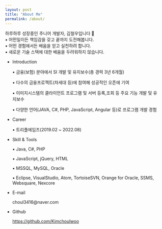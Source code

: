 ```yaml
---
layout: post
title: "About Me"
permalink: /about/
---
```

<div class="about">
하루하루 성장중인 주니어 개발자, 김철우입니다 🏃
</div>
▪ 어떤일이든 책임감을 갖고 끝까지 도전해봅니다.<br>
▪ 어떤 경험에서든 배움을 얻고 실천하려 합니다.<br>
▪ 새로운 기술 스택에 대한 배움을 두려워하지 않습니다.<br>

<div class="section">
	<div class="item" id="1">
		<ul>
			<li>
				<p class="info-disc">
					Introduction
				</p>
				<p class="content">
					▪ 금융(보험) 분야에서 SI 개발 및 유지보수(총 경력 3년 6개월)
				</p>
				<p class="content">
					▪ 다수의 금융프로젝트(차세대 등)에 참여해 성공적인 오픈에 기여
				</p>
				<p class="content">
					▪ 이미지시스템의 클라이언트 프로그램 및 서버 등록,조회 등 주요 기능 개발 및 유지보수
				</p>
				<p class="content">
					▪ 다양한 언어(JAVA, C#, PHP, JavaScript, Angular 등)로 프로그램 개발 경험
				</p>
			</li>
		</ul>
	</div>
	<div class="item" id="2">
		<ul>
			<li>
				<p class="info-disc">
					Career
				</p>
				<p class="content">
					▪ 트리플에임즈(2019.02 ~ 2022.08)
				</p>
			</li>
		</ul>
	</div>
	<div class="item" id="3">
		<ul>
			<li>
				<p class="info-disc">
					Skill & Tools
				</p>
				<p class="content">
					▪ Java, C#, PHP 
				</p>
				<p class="content">
					▪ JavaScript, jQuery, HTML
				</p>
				<p class="content">
					▪ MSSQL, MySQL, Oracle
				</p>
				<p class="content">
					▪ Eclipse, VisualStudio, Atom, TortoiseSVN, Orange for Oracle, SSMS, Websquare, Nexcore 
				</p>
			</li>
		</ul>
	</div>
	<div class="item" id="4">
		<ul>
			<li>
				<p class="info-disc">
					E-mail
				</p>
				<p class="content">
					choul3416@naver.com
				</p>
			</li>
		</ul>
	</div>
	<div class="item" id="5">
		<ul>
			<li>
				<p class="info-disc">
					Github
				</p>
				<p class="content">
					<a href="https://github.com/Kimchoulwoo">https://github.com/Kimchoulwoo</a>
				</p>
			</li>
		</ul>
	</div>
</div>
